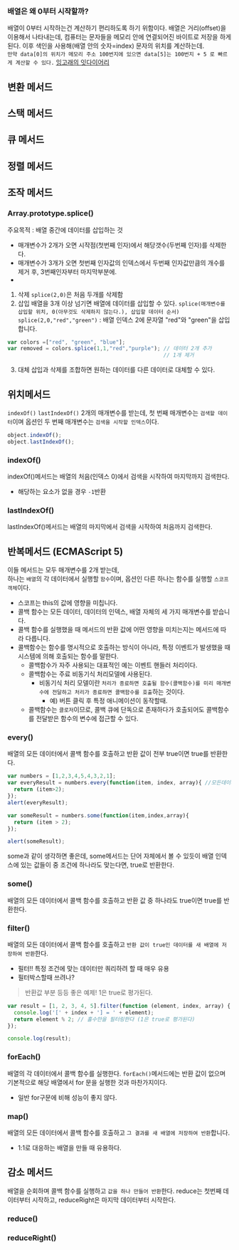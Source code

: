 ### 배열은 왜 0부터 시작할까?
배열이 0부터 시작하는건 계산하기 편리하도록 하기 위함이다. 배열은 거리(offset)을 이용해서 나타내는데, 컴퓨터는 문자들을 메모리 안에 연결되어진 바이트로 저장을 하게된다. 이후 색인을 사용해(배열 안의 숫자=index) 문자의 위치를 계산하는데. <br>
`만약 data[0]의 위치가 메모리 주소 100번지에 있으면 data[5]는 100번지 + 5 로 빠르게 계산할 수 있다.`
 [잉고래의 잇다이어리](http://ingorae.tistory.com/921)

## 변환 메서드
## 스택 메서드
## 큐 메서드
## 정렬 메서드

## 조작 메서드
### Array.prototype.splice()
주요목적 : 배열 중간에 데이터를 삽입하는 것
- 매개변수가 2개가 오면 시작점(첫번째 인자)에서 해당갯수(두번째 인자)를 삭제한다.
- 매개변수가 3개가 오면 첫번째 인자값의 인덱스에서 두번째 인자값만큼의 개수를 제거 후, 3번째인자부터 마지막부분에.
- 

1. 삭제
`splice(2,0)`은 처음 두개를 삭제함
2. 삽입
배열을 3개 이상 넘기면 배열에 데이터를 삽입할 수 있다.
`splice(매개변수를 삽입할 위치, 0(아무것도 삭제하지 않는다.), 삽입할 데이터 순서)`
`splice(2,0,"red","green")` : 배열 인덱스 2에 문자열 "red"와 "green"을 삽입합니다. 
```js
var colors =["red", "green", "blue"];
var removed = colors.splice(1,1,"red","purple"); // 데이터 2개 추가
                                                 // 1개 제거 
```

3. 대체
삽입과 삭제를 조합하면 원하는 데이터를 다른 데이터로 대체할 수 있다.

## 위치메서드
`indexOf()`
`lastIndexOf()`
2개의 매개변수를 받는데, 첫 번째 매개변수는 `검색할 데이터`이며 
옵션인 두 번째 매개변수는 `검색을 시작할 인덱스`이다.
```js
object.indexOf();
object.lastIndexOf();
```

### indexOf()
indexOf()메서드는 배열의 처음(인덱스 0)에서 검색을 시작하여 마지막까지 검색한다.
- 해당하는 요소가 없을 경우 `-1`반환

### lastIndexOf()
lastIndexOf()메서드는 배열의 마지막에서 검색을 시작하여 처음까지 검색한다.


## 반복메서드 (ECMAScript 5)
이들 메서드는 모두 매개변수를 2개 받는데, <br>
하나는 `배열`의 각 데이터에서 실행할 `함수`이며, 옵션인 다른 하나는 함수를 실행할 `스코프 객체`이다.
- 스코프는 this의 값에 영향을 미칩니다. 
- 콜백 함수는 모든 데이터, 데이터의 인덱스, 배열 자체의 세 가지 매개변수를 받습니다.
- 콜백 함수를 실행했을 때 메서드의 반환 값에 어떤 영향을 미치는지는 메서드에 따라 다릅니다.
- 콜백함수는 함수를 명시적으로 호출하는 방식이 아니라, 특정 이벤트가 발생했을 때 시스템에 의해 호출되는 함수를 말한다.
  - 콜백함수가 자주 사용되는 대표적인 예는 이벤트 핸들러 처리이다.
  - 콜백함수는 주료 비동기식 처리모델에 사용된다. 
    - 비동기식 처리 모델이란 `처리가 종료하면 호출될 함수(콜백함수)를 미리 매개변수에 전달하고 처리가 종료하면 콜백함수를 호출`하는 것이다.
      - 예) 버튼 클릭 후 특정 애니메이션이 동작할때.
  - 콜백함수는 `클로저`이므로, 콜백 큐에 단독으로 존재하다가 호출되어도 콜백함수를 전달받은 함수의 변수에 접근할 수 있다.

### every()
배열의 모든 데이터에서 콜백 함수를 호출하고 반환 값이 전부 true이면 true를 반환한다.
```js
var numbers = [1,2,3,4,5,4,3,2,1];
var everyResult = numbers.every(function(item, index, array){ //모든데이터, 데이터 인덱스, 배열 // 현재 콜백함수로 every 메서드 사용.
  return (item>2);
});
alert(everyResult);

var someResult = numbers.some(function(item,index,array){
  return (item > 2);
});

alert(someResult);
```
some과 같이 생각하면 좋은데, some메서드는 단어 자체에서 볼 수 있듯이 배열 인덱스에 있는 값들이 중 조건에 하나라도 맞는다면, true로 반환한다.

### some()
배열의 모든 데이터에서 콜백 함수를 호출하고 반환 값 중 하나라도 true이면 true를 반환한다.

### filter()
배열의 모든 데이터에서 콜백 함수를 호출하고 `반환 값이 true인 데이터를 새 배열에 저장하여 반환`한다.
- 필터!! 특정 조건에 맞는 데이터만 쿼리하려 할 때 매우 유용
- 필터박스할때 쓰려나?

> 반환값 부분 등등 좋은 예제! 1은 true로 평가된다.
```js
var result = [1, 2, 3, 4, 5].filter(function (element, index, array) {
  console.log('[' + index + '] = ' + element);
  return element % 2; // 홀수만을 필터링한다 (1은 true로 평가된다)
});

console.log(result);
```

### forEach()
배열의 각 데이터에서 콜백 함수를 실행한다.
`forEach()`메서드에는 반환 값이 없으며 기본적으로 해당 배열에서 for 문을 실행한 것과 마찬가지이다.
- 일반 for구문에 비해 성능이 좋지 않다.

### map()
배열의 모든 데이터에서 콜백 함수를 호출하고 `그 결과를 새 배열에 저장하여 반환`합니다.
- 1:1로 대응하는 배열을 만들 때 유용하다.

## 감소 메서드
배열을 순회하며 콜백 함수를 실행하고 `값을 하나 만들어 반환`한다.
reduce는 첫번째 데이터부터 시작하고, reduceRight은 마지막 데이터부터 시작한다.
### reduce()
### reduceRight()